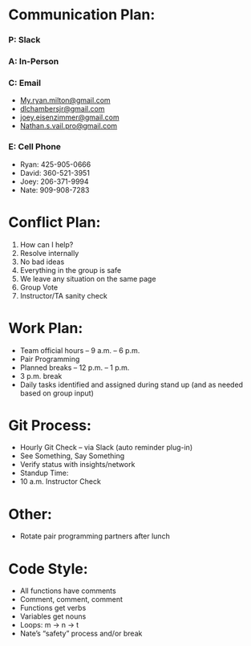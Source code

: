 # Communication Plan:

### P: Slack
### A: In-Person
### C: Email
-	My.ryan.milton@gmail.com
-	dlchambersjr@gmail.com
-	joey.eisenzimmer@gmail.com
-	Nathan.s.vail.pro@gmail.com
### E: Cell Phone
-	Ryan: 425-905-0666
-	David: 360-521-3951
-	Joey: 206-371-9994
-	Nate: 909-908-7283

# Conflict Plan:

1.	How can I help?
2.	Resolve internally
3.	No bad ideas
4.	Everything in the group is safe
5.	We leave any situation on the same page
6.	Group Vote
7.	Instructor/TA sanity check

# Work Plan:

-	Team official hours – 9 a.m. – 6 p.m. 
-	Pair Programming 
-	Planned breaks – 12 p.m. – 1 p.m.
-	3 p.m. break
-	Daily tasks identified and assigned during stand up (and as needed based on group input)

# Git Process:

-	Hourly Git Check – via Slack (auto reminder plug-in)
-	See Something, Say Something
-	Verify status with insights/network
-	Standup Time:
-	10 a.m. Instructor Check

# Other:

-	Rotate pair programming partners after lunch

# Code Style:

-	All functions have comments
-	Comment, comment, comment
-	Functions get verbs
-	Variables get nouns
-	Loops: m -> n -> t
-	Nate’s “safety” process and/or break